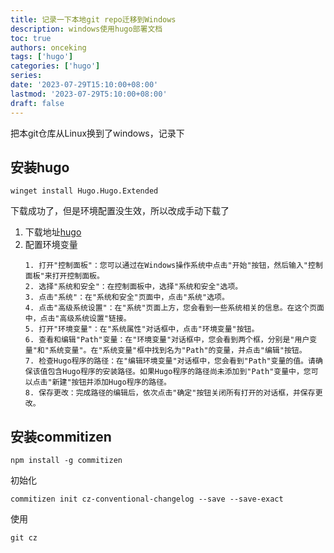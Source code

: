 ```yaml
---
title: 记录一下本地git repo迁移到Windows
description: windows使用hugo部署文档
toc: true
authors: onceking
tags: ['hugo']
categories: ['hugo']
series:
date: '2023-07-29T15:10:00+08:00'
lastmod: '2023-07-29T5:10:00+08:00'
draft: false
---
```


把本git仓库从Linux换到了windows，记录下

## 安装hugo
```shell
winget install Hugo.Hugo.Extended
```

下载成功了，但是环境配置没生效，所以改成手动下载了
1. 下载地址[hugo](https://objects.githubusercontent.com/github-production-release-asset-2e65be/11180687/6bbca91a-9517-4005-b6ab-dc6ae39d4cea?X-Amz-Algorithm=AWS4-HMAC-SHA256&X-Amz-Credential=AKIAIWNJYAX4CSVEH53A%2F20230729%2Fus-east-1%2Fs3%2Faws4_request&X-Amz-Date=20230729T062742Z&X-Amz-Expires=300&X-Amz-Signature=e305ac70288f64b7741eb33605337a2134edacd8444e4e4ef1583c7eda64b899&X-Amz-SignedHeaders=host&actor_id=46661079&key_id=0&repo_id=11180687&response-content-disposition=attachment%3B%20filename%3Dhugo_extended_0.115.4_windows-amd64.zip&response-content-type=application%2Foctet-stream)
2. 配置环境变量
    ```text
    1. 打开"控制面板"：您可以通过在Windows操作系统中点击"开始"按钮，然后输入"控制面板"来打开控制面板。
    2. 选择"系统和安全"：在控制面板中，选择"系统和安全"选项。
    3. 点击"系统"：在"系统和安全"页面中，点击"系统"选项。
    4. 点击"高级系统设置"：在"系统"页面上方，您会看到一些系统相关的信息。在这个页面中，点击"高级系统设置"链接。
    5. 打开"环境变量"：在"系统属性"对话框中，点击"环境变量"按钮。
    6. 查看和编辑"Path"变量：在"环境变量"对话框中，您会看到两个框，分别是"用户变量"和"系统变量"。在"系统变量"框中找到名为"Path"的变量，并点击"编辑"按钮。
    7. 检查Hugo程序的路径：在"编辑环境变量"对话框中，您会看到"Path"变量的值。请确保该值包含Hugo程序的安装路径。如果Hugo程序的路径尚未添加到"Path"变量中，您可以点击"新建"按钮并添加Hugo程序的路径。
    8. 保存更改：完成路径的编辑后，依次点击"确定"按钮关闭所有打开的对话框，并保存更改。
    ```

## 安装commitizen
```shell
npm install -g commitizen
```
初始化
```shell
commitizen init cz-conventional-changelog --save --save-exact
```
使用
```shell
git cz
```


